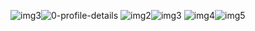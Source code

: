 ![img3](https://github.com/ThomasCholak/ThomasCholak/assets/63080803/0228b3a6-3a77-4f34-87ab-683f62c42911)![0-profile-details](https://github.com/ThomasCholak/ThomasCholak/assets/63080803/58afd122-c2de-458d-af64-dcc7fcbba458)
![img2](https://github.com/ThomasCholak/ThomasCholak/assets/63080803/d8721f8a-ec34-44c3-a947-9272fa067c22)![img3](https://github.com/ThomasCholak/ThomasCholak/assets/63080803/1cc87982-ee24-4c02-a648-f934361cf8f5)
![img4](https://github.com/ThomasCholak/ThomasCholak/assets/63080803/7e17b194-63ab-4d14-8038-60f0637402c7)![img5](https://github.com/ThomasCholak/ThomasCholak/assets/63080803/aec2ac51-0bea-43cc-97bb-7a37fe8e742b)
